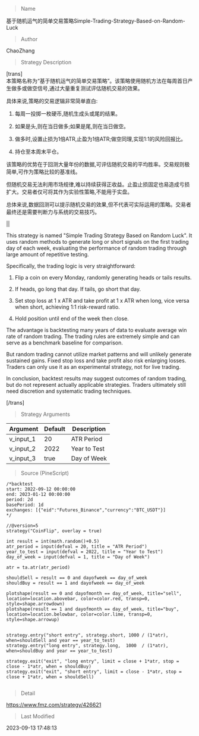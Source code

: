 
> Name

基于随机运气的简单交易策略Simple-Trading-Strategy-Based-on-Random-Luck

> Author

ChaoZhang

> Strategy Description


[trans]  
本策略名称为“基于随机运气的简单交易策略”。该策略使用随机方法在每周首日产生做多或做空信号,通过大量重复测试评估随机交易的效果。

具体来说,策略的交易逻辑非常简单直白:

1. 每周一投掷一枚硬币,随机生成头或尾的结果。

2. 如果是头,则在当日做多;如果是尾,则在当日做空。

3. 做多时,设置止损为1倍ATR,止盈为1倍ATR;做空同理,实现1:1的风险回报比。

4. 持仓至本周末平仓。

该策略的优势在于回测大量年份的数据,可评估随机交易的平均胜率。交易规则极简单,可作为策略比较的基准线。

但随机交易无法利用市场规律,难以持续获得正收益。止盈止损固定也易造成亏损扩大。交易者仅可将其作为实验性策略,不能用于实盘。

总体来说,数据回测可以提示随机交易的效果,但不代表可实际运用的策略。交易者最终还是需要判断力与系统的交易技巧。



||



This strategy is named "Simple Trading Strategy Based on Random Luck". It uses random methods to generate long or short signals on the first trading day of each week, evaluating the performance of random trading through large amount of repetitive testing.

Specifically, the trading logic is very straightforward:

1. Flip a coin on every Monday, randomly generating heads or tails results. 

2. If heads, go long that day. If tails, go short that day.

3. Set stop loss at 1 x ATR and take profit at 1 x ATR when long, vice versa when short, achieving 1:1 risk-reward ratio.

4. Hold position until end of the week then close.

The advantage is backtesting many years of data to evaluate average win rate of random trading. The trading rules are extremely simple and can serve as a benchmark baseline for comparison.

But random trading cannot utilize market patterns and will unlikely generate sustained gains. Fixed stop loss and take profit also risk enlarging losses. Traders can only use it as an experimental strategy, not for live trading.

In conclusion, backtest results may suggest outcomes of random trading, but do not represent actually applicable strategies. Traders ultimately still need discretion and systematic trading techniques.

[/trans]

> Strategy Arguments



|Argument|Default|Description|
|----|----|----|
|v_input_1|20|ATR Period|
|v_input_2|2022|Year to Test|
|v_input_3|true|Day of Week|


> Source (PineScript)

``` pinescript
/*backtest
start: 2022-09-12 00:00:00
end: 2023-01-12 00:00:00
period: 2d
basePeriod: 1d
exchanges: [{"eid":"Futures_Binance","currency":"BTC_USDT"}]
*/

//@version=5
strategy("CoinFlip", overlay = true)

int result = int(math.random()+0.5)
atr_period = input(defval = 20, title = "ATR Period")
year_to_test = input(defval = 2022, title = "Year to Test")
day_of_week = input(defval = 1, title = "Day of Week")

atr = ta.atr(atr_period)

shouldSell = result == 0 and dayofweek == day_of_week
shouldBuy = result == 1 and dayofweek == day_of_week 

plotshape(result == 0 and dayofmonth == day_of_week, title="sell", location=location.abovebar, color=color.red, transp=0, style=shape.arrowdown)
plotshape(result == 1 and dayofmonth == day_of_week, title="buy", location=location.belowbar, color=color.lime, transp=0, style=shape.arrowup)


strategy.entry("short entry", strategy.short, 1000 / (1*atr), when=shouldSell and year == year_to_test)
strategy.entry("long entry", strategy.long,  1000  / (1*atr), when=shouldBuy and year == year_to_test)

strategy.exit("exit", "long entry", limit = close + 1*atr, stop = close - 1*atr, when = shouldBuy)
strategy.exit("exit", "short entry", limit = close - 1*atr, stop = close + 1*atr, when = shouldSell)


```

> Detail

https://www.fmz.com/strategy/426621

> Last Modified

2023-09-13 17:48:13
